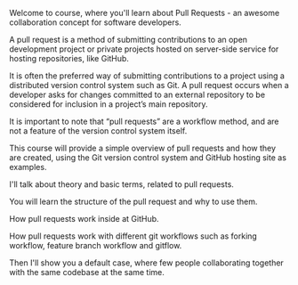 Welcome to course, where you'll learn about Pull Requests - an awesome collaboration concept for software developers.

A pull request is a method of submitting contributions to an open development project or private projects hosted on server-side service for hosting repositories, like GitHub.

It is often the preferred way of submitting contributions to a project using a distributed version control system such as Git. A pull request occurs when a developer asks for changes committed to an external repository to be considered for inclusion in a project’s main repository.

It is important to note that “pull requests” are a workflow method, and are not a feature of the version control system itself.

This course will provide a simple overview of pull requests and how they are created, using the Git version control system and GitHub hosting site as examples.

I'll talk about theory and basic terms, related to pull requests.

You will learn the structure of the pull request and why to use them.

How pull requests work inside at GitHub.

How pull requests work with different git workflows such as forking workflow, feature branch workflow and gitflow.

Then I'll show you a default case, where few people collaborating together with the same codebase at the same time.
